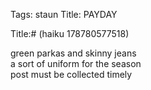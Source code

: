 Tags: staun
Title: PAYDAY
  
Title:# (haiku 178780577518)  
  
green parkas and skinny jeans  
a sort of uniform for the season  
post must be collected timely  
